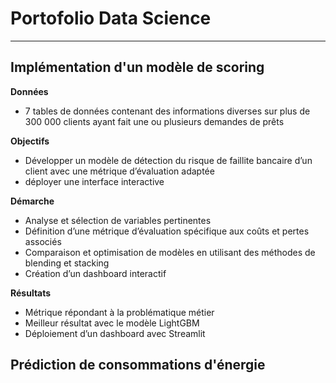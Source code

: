 # Portofolio Data Science

---------

## Implémentation d'un modèle de scoring

**Données**
- 7 tables de données contenant des informations diverses sur plus de 300 000 clients ayant fait une ou plusieurs demandes de prêts  

**Objectifs**
- Développer un modèle de détection du risque de faillite bancaire d’un client avec une métrique d’évaluation adaptée
- déployer une interface interactive

**Démarche** 
- Analyse et sélection de variables pertinentes
- Définition d’une métrique d’évaluation spécifique aux coûts et pertes associés
- Comparaison et optimisation de modèles en utilisant des méthodes de blending et stacking
- Création d’un dashboard interactif

**Résultats** 
- Métrique répondant à la problématique métier
- Meilleur résultat avec le modèle LightGBM
- Déploiement d’un dashboard avec Streamlit

## Prédiction de consommations d'énergie





